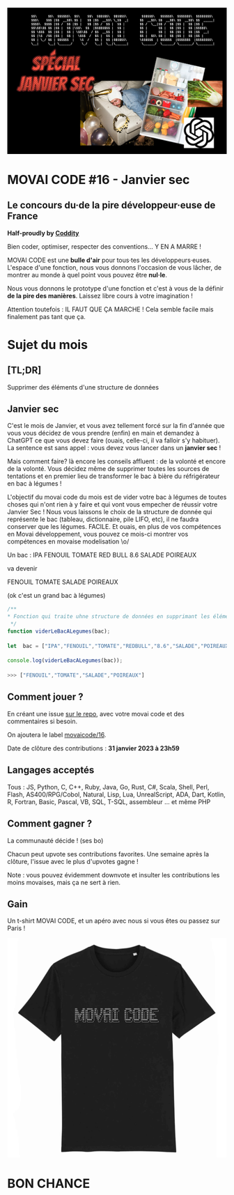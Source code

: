 ![](./movaicode-012023.png)

# MOVAI CODE #16 - Janvier sec

## Le concours du·de la pire développeur·euse de France

**Half-proudly by [Coddity](https://www.coddity.com/)**

Bien coder, optimiser, respecter des conventions... Y EN A MARRE !

MOVAI CODE est une **bulle d'air** pour tous·tes les développeurs·euses. L'espace d'une fonction, nous vous donnons l'occasion de vous lâcher, de montrer au monde à quel point vous pouvez être **nul·le**.

Nous vous donnons le prototype d'une fonction et c'est à vous de la définir **de la pire des manières**. Laissez libre cours à votre imagination !

Attention toutefois : IL FAUT QUE ÇA MARCHE ! Cela semble facile mais finalement pas tant que ça.

# Sujet du mois

## [TL;DR]

Supprimer des éléments d'une structure de données

## Janvier sec

C'est le mois de Janvier, et vous avez tellement forcé sur la fin d'année que vous vous décidez de vous prendre (enfin) en main et demandez à ChatGPT ce que vous devez faire (ouais, celle-ci, il va falloir s'y habituer). La sentence est sans appel :  vous devez vous lancer dans un **janvier sec** !

Mais comment faire? là encore les conseils affluent : de la volonté et encore de la volonté. Vous décidez même de supprimer toutes les sources de tentations et en premier lieu de transformer le bac à bière du réfrigérateur en bac à légumes !

L'objectif du movai code du mois est de vider votre bac à légumes de toutes choses qui n'ont rien à y faire et qui vont vous empecher de réussir votre Janvier Sec !
Nous vous laissons le choix de la structure de donnée qui représente le bac (tableau, dictionnaire, pile LIFO, etc), il ne faudra conserver que les légumes. FACILE.
Et ouais, en plus de vos compétences en Movai développement, vous pouvez ce mois-ci montrer vos compétences en movaise modelisation \o/

Un bac :
IPA
FENOUIL
TOMATE
RED BULL
8.6
SALADE
POIREAUX

va devenir

FENOUIL
TOMATE
SALADE
POIREAUX

(ok c'est un grand bac à légumes)

```js
/**
* Fonction qui traite uhne structure de données en supprimant les éléments dans la liste IPA, RED BULL, 8.6
 */
function viderLeBacALegumes(bac);

let  bac = ["IPA","FENOUIL","TOMATE","REDBULL","8.6","SALADE","POIREAUX"]

console.log(viderLeBacALegumes(bac));

>>> ["FENOUIL","TOMATE","SALADE","POIREAUX"]
```

## Comment jouer ?

En créant une issue [sur le repo](https://github.com/CoddityTeam/movaicode/issues), avec votre movai code et des commentaires si besoin.

On ajoutera le label [movaicode/16](https://github.com/CoddityTeam/movaicode/labels/movaicode%2F16).

Date de clôture des contributions : **31 janvier 2023 à 23h59**

## Langages acceptés

Tous : JS, Python, C, C++, Ruby, Java, Go, Rust, C#, Scala, Shell, Perl, Flash, AS400/RPG/Cobol, Natural, Lisp, Lua, UnrealScript, ADA, Dart, Kotlin, R, Fortran, Basic, Pascal, VB, SQL, T-SQL, assembleur ... et même PHP

## Comment gagner ?

La communauté décide ! (ses bo)

Chacun peut upvote ses contributions favorites. Une semaine après la clôture, l'issue avec le plus d'upvotes gagne !

Note : vous pouvez évidemment downvote et insulter les contributions les moins movaises, mais ça ne sert à rien.

## Gain

Un t-shirt MOVAI CODE, et un apéro avec nous si vous êtes ou passez sur Paris !

![](./tshirt-movaicode.png)

# BON CHANCE
